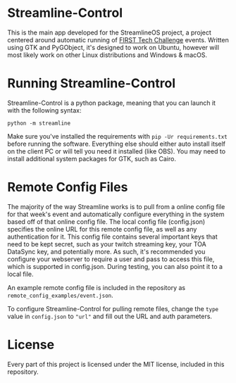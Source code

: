 # Streamline-Control

This is the main app developed for the StreamlineOS project, a project centered around automatic running of 
[FIRST Tech Challenge](https://www.firstinspires.org/robotics/ftc) events. Written using GTK and PyGObject, it's designed to
work on Ubuntu, however will most likely work on other Linux distributions and Windows & macOS.

# Running Streamline-Control

Streamline-Control is a python package, meaning that you can launch it with the following syntax:

    python -m streamline
    
Make sure you've installed the requirements with `pip -Ur requirements.txt` before running the software. Everything else
should either auto install itself on the client PC or will tell you need it installed (like OBS). You may need to install additional
system packages for GTK, such as Cairo. 

# Remote Config Files

The majority of the way Streamline works is to pull from a online config file for that week's event and automatically
configure everything in the system based off of that online config file. The local config file (config.json) specifies 
the online URL for this remote config file, as well as any authentication for it. This config file contains several
important keys that need to be kept secret, such as your twitch streaming key, your TOA DataSync key, and potentially more.
As such, it's recommended you configure your webserver to require a user and pass to access this file, which is supported
in config.json. During testing, you can also point it to a local file.

An example remote config file is included in the repository as `remote_config_examples/event.json`.

To configure Streamline-Control for pulling remote files, change the `type` value in `config.json` to `"url"` and fill out the
URL and auth parameters.

# License

Every part of this project is licensed under the MIT license, included in this repository.
